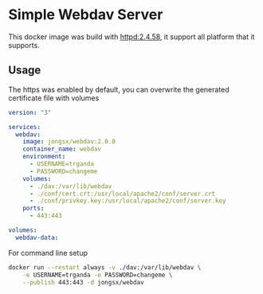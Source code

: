 # Simple Webdav Server

This docker image was build with [httpd:2.4.58](https://hub.docker.com/layers/library/httpd/2.4.58/images/sha256-42ed559bb8529283236b537155e345b47051ed082200c7d7e155405b3e169235?context=explore), it support all platform that it supports.

## Usage

The https was enabled by default, you can overwrite the generated certificate file with volumes

```yaml
version: "3"

services:
  webdav:
    image: jongsx/webdav:2.0.0
    container_name: webdav
    environment:
      - USERNAME=trganda
      - PASSWORD=changeme
    volumes:
      - ./dav:/var/lib/webdav
      - ./conf/cert.crt:/usr/local/apache2/conf/server.crt
      - ./conf/privkey.key:/usr/local/apache2/conf/server.key
    ports:
      - 443:443

volumes:
  webdav-data:
```

For command line setup

```bash
docker run --restart always -v ./dav:/var/lib/webdav \
    -e USERNAME=trganda -e PASSWORD=changeme \
    --publish 443:443 -d jongsx/webdav
```
